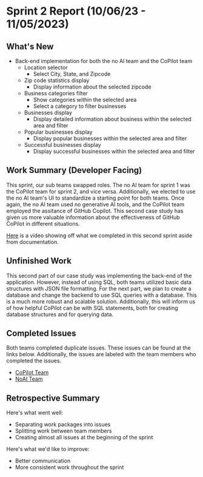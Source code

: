 # Sprint 2 Report (10/06/23 - 11/05/2023)

## What's New
 * Back-end implementation for both the no AI team and the CoPilot team
	* Location selector
		* Select City, State, and Zipcode
	* Zip code statistics display
		* Display information about the selected zipcode
	* Business categories filter
		* Show categories within the selected area
		* Select a category to filter businesses
	* Businesses display
		* Display detailed information about business within the selected area and filter
	* Popular businesses display
		* Display popular businesses within the selected area and filter
	* Successful businesses display
		* Display successful businesses within the selected area and filter


## Work Summary (Developer Facing)
This sprint, our sub teams swapped roles. The no AI team for sprint 1 was the CoPilot team for sprint 2, and vice versa. Additionally, we elected to use the no AI team's UI to standardize a starting point for both teams. Once again, the no AI team used no generative AI tools, and the CoPilot team employed the assitance of GitHub Copilot. This second case study has given us more valuable information about the effectiveness of GitHub CoPilot in different situations.


[Here](https://www.youtube.com/watch?v=kOO3UDp2ynA) is a video showing off what we completed in this second sprint aside from documentation.

## Unfinished Work
This second part of our case study was implementing the back-end of the application. However, instead of using SQL, both teams utilized basic data structures with JSON file formatting. For the next part, we plan to create a database and change the backend to use SQL queries with a database. This is a much more robust and scalable solution. Additionally, this will inform us of how helpful CoPilot can be with SQL statements, both for creating database structures and for querying data.


## Completed Issues
Both teams completed duplicate issues. These issues can be found at the links below. Additionally, the issues are labeled with the team members who completed the issues.
* [CoPilot Team](https://github.com/orgs/WSUCptSCapstone-F23-S24/projects/30/views/1)
* [NoAI Team](https://github.com/orgs/WSUCptSCapstone-F23-S24/projects/29/views/2)

 
## Retrospective Summary
Here's what went well:
  * Separating work packages into issues
  * Splitting work between team members
  * Creating almost all issues at the beginning of the sprint
 
Here's what we'd like to improve:
   * Better communication
   * More consistent work throughout the sprint
 


